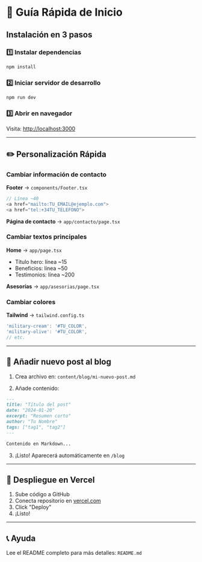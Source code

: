 # 🚀 Guía Rápida de Inicio

## Instalación en 3 pasos

### 1️⃣ Instalar dependencias
```bash
npm install
```

### 2️⃣ Iniciar servidor de desarrollo
```bash
npm run dev
```

### 3️⃣ Abrir en navegador
Visita: [http://localhost:3000](http://localhost:3000)

---

## ✏️ Personalización Rápida

### Cambiar información de contacto

**Footer** → `components/Footer.tsx`
```typescript
// Línea ~40
<a href="mailto:TU_EMAIL@ejemplo.com">
<a href="tel:+34TU_TELEFONO">
```

**Página de contacto** → `app/contacto/page.tsx`

### Cambiar textos principales

**Home** → `app/page.tsx`
- Título hero: línea ~15
- Beneficios: línea ~50
- Testimonios: línea ~200

**Asesorías** → `app/asesorias/page.tsx`

### Cambiar colores

**Tailwind** → `tailwind.config.ts`
```typescript
'military-cream': '#TU_COLOR',
'military-olive': '#TU_COLOR',
// etc.
```

---

## 📝 Añadir nuevo post al blog

1. Crea archivo en: `content/blog/mi-nuevo-post.md`

2. Añade contenido:
```markdown
---
title: "Título del post"
date: "2024-01-20"
excerpt: "Resumen corto"
author: "Tu Nombre"
tags: ["tag1", "tag2"]
---

Contenido en Markdown...
```

3. ¡Listo! Aparecerá automáticamente en `/blog`

---

## 🚀 Despliegue en Vercel

1. Sube código a GitHub
2. Conecta repositorio en [vercel.com](https://vercel.com)
3. Click "Deploy"
4. ¡Listo!

---

## 📞 Ayuda

Lee el README completo para más detalles: `README.md`

